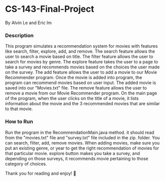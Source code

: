 # CS-143-Final-Project
<p>By Alvin Le and Eric Im</p>
<h3>Description</h3>
<p>This program simulates a recommendation system for movies with 
features like search, filter, explore, add, and remove. 
The search feature allows the user to search a movie based on title. 
The filter feature allows the user to search for movies by genre. 
The explore feature takes the user to a page to take a survey and recommends movies 
based on the choices the user made on the survey. 
The add feature allows the user to add a movie to our Movie Recommender program. 
Once the movie is added into program, the program can recommend movies based on user input.
The added movie is saved into our "Movies.txt" file.
The remove feature allows the user to remove a movie from our Movie Recommender program.
On the main page of the program, when the user clicks on the title of a movie, it lists
information about the movie and the 3 recommended movies that are similar to that movie.</p>

<h3>How to Run</h3>
<p>Run the program in the RecommendationMain.java method. 
it should read from the "movies.txt" file and "survey.txt" file included in the zip. folder.
You can search, filter, add, remove movies. 
When adding movies, make sure you put an existing genre, or year to get 
the right recommendation of movies for that particular movie.
explore button makes you take a survey, and depending on those surveys,
it recommends movie pertaining to those category of choices.

Thank you for reading and enjoy! 🙂</p>
